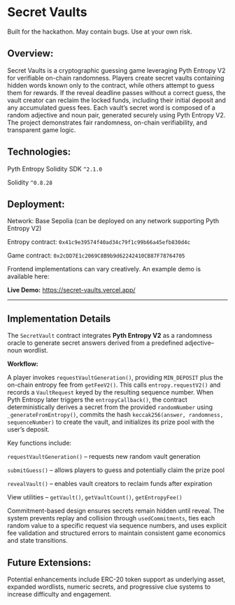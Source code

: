 # Secret Vaults

Built for the hackathon. May contain bugs. Use at your own risk.

## Overview:

Secret Vaults is a cryptographic guessing game leveraging Pyth Entropy V2 for verifiable on-chain randomness. Players create secret vaults containing hidden words known only to the contract, while others attempt to guess them for rewards. If the reveal deadline passes without a correct guess, the vault creator can reclaim the locked funds, including their initial deposit and any accumulated guess fees. Each vault’s secret word is composed of a random adjective and noun pair, generated securely using Pyth Entropy V2. The project demonstrates fair randomness, on-chain verifiability, and transparent game logic.

## Technologies:

Pyth Entropy Solidity SDK `^2.1.0`

Solidity `^0.8.28`

## Deployment:

Network: Base Sepolia (can be deployed on any network supporting Pyth Entropy V2)

Entropy contract: `0x41c9e39574f40ad34c79f1c99b66a45efb830d4c`

Game contract: `0x2cDD7E1c2069C8B9b9d62242410CB87F78764705`

Frontend implementations can vary creatively. An example demo is available here:

**Live Demo:** https://secret-vaults.vercel.app/

---

## Implementation Details

The `SecretVault` contract integrates **Pyth Entropy V2** as a randomness oracle to generate secret answers derived from a predefined adjective–noun wordlist.

**Workflow:**

A player invokes `requestVaultGeneration()`, providing `MIN_DEPOSIT` plus the on-chain entropy fee from `getFeeV2()`. This calls `entropy.requestV2()` and records a `VaultRequest` keyed by the resulting sequence number. When Pyth Entropy later triggers the `entropyCallback()`, the contract deterministically derives a secret from the provided `randomNumber` using `_generateFromEntropy()`, commits the hash `keccak256(answer, randomness, sequenceNumber)` to create the vault, and initializes its prize pool with the user’s deposit.

Key functions include:

`requestVaultGeneration()` – requests new random vault generation

`submitGuess()` – allows players to guess and potentially claim the prize pool

`revealVault()` – enables vault creators to reclaim funds after expiration

View utilities – `getVault()`, `getVaultCount()`, `getEntropyFee()`

Commitment-based design ensures secrets remain hidden until reveal. The system prevents replay and collision through `usedCommitments`, ties each random value to a specific request via sequence numbers, and uses explicit fee validation and structured errors to maintain consistent game economics and state transitions.

## Future Extensions:

Potential enhancements include ERC-20 token support as underlying asset, expanded wordlists, numeric secrets, and progressive clue systems to increase difficulty and engagement.
